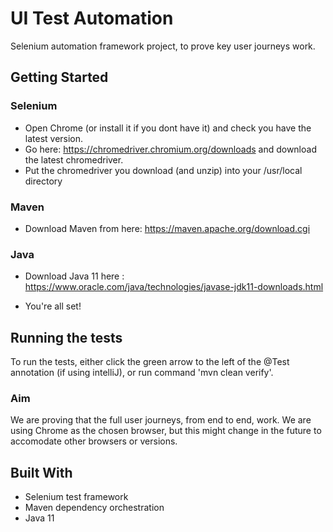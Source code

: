 # UI Test Automation

Selenium automation framework project, to prove key user journeys work.

## Getting Started

 ### Selenium

- Open Chrome (or install it if you dont have it) and check you have the latest version.
- Go here: https://chromedriver.chromium.org/downloads and download the latest chromedriver.
- Put the chromedriver you download (and unzip) into your /usr/local directory

 ### Maven
- Download Maven from here: https://maven.apache.org/download.cgi

 ### Java
 - Download Java 11 here : https://www.oracle.com/java/technologies/javase-jdk11-downloads.html
 
- You're all set!


## Running the tests

To run the tests, either click the green arrow to the left of the @Test annotation (if using intelliJ), or run command 'mvn clean verify'.


### Aim

We are proving that the full user journeys, from end to end, work. We are using Chrome as the chosen browser, but this might change in the future to accomodate other browsers or versions.


## Built With

- Selenium test framework
- Maven dependency orchestration
- Java 11